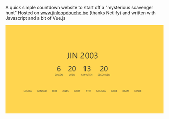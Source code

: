 A quick simple countdown website to start off a "mysterious scavenger hunt"
Hosted on www.jinloopdouche.be (thanks Netlify) and written with Javascript and a bit of Vue.js

![image](Screenshot_1.png)
